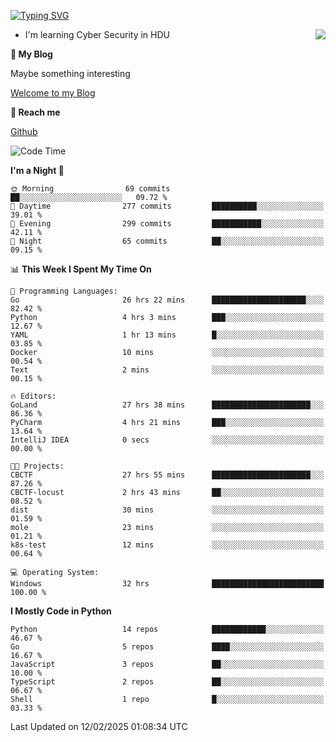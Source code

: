[![Typing SVG](https://readme-typing-svg.herokuapp.com?font=Fira+Code&pause=1000&random=false&width=450&height=60&lines=Hello+%F0%9F%91%8B%F0%9F%8F%BB;I'm+JBNRZ)](https://git.io/typing-svg)

<a href="#">
  <img align="right" src="https://github-readme-stats.vercel.app/api?username=JBNRZ&show_icons=true&bg_color=15,f2f7fd,E0EAFC" />
</a>

- I'm learning Cyber Security in HDU

 **🌱 My Blog**

Maybe something interesting

[Welcome to my Blog](https://jbnrz.com.cn/)

 **💬 Reach me** 

[Github](https://github.com/JBNRZ)


<!--START_SECTION:waka-->
![Code Time](http://img.shields.io/badge/Code%20Time-968%20hrs%2033%20mins-blue)

**I'm a Night 🦉** 

```text
🌞 Morning                69 commits          ██░░░░░░░░░░░░░░░░░░░░░░░   09.72 % 
🌆 Daytime                277 commits         ██████████░░░░░░░░░░░░░░░   39.01 % 
🌃 Evening                299 commits         ███████████░░░░░░░░░░░░░░   42.11 % 
🌙 Night                  65 commits          ██░░░░░░░░░░░░░░░░░░░░░░░   09.15 % 
```


📊 **This Week I Spent My Time On** 

```text
💬 Programming Languages: 
Go                       26 hrs 22 mins      █████████████████████░░░░   82.42 % 
Python                   4 hrs 3 mins        ███░░░░░░░░░░░░░░░░░░░░░░   12.67 % 
YAML                     1 hr 13 mins        █░░░░░░░░░░░░░░░░░░░░░░░░   03.85 % 
Docker                   10 mins             ░░░░░░░░░░░░░░░░░░░░░░░░░   00.54 % 
Text                     2 mins              ░░░░░░░░░░░░░░░░░░░░░░░░░   00.15 % 

🔥 Editors: 
GoLand                   27 hrs 38 mins      ██████████████████████░░░   86.36 % 
PyCharm                  4 hrs 21 mins       ███░░░░░░░░░░░░░░░░░░░░░░   13.64 % 
IntelliJ IDEA            0 secs              ░░░░░░░░░░░░░░░░░░░░░░░░░   00.00 % 

🐱‍💻 Projects: 
CBCTF                    27 hrs 55 mins      ██████████████████████░░░   87.26 % 
CBCTF-locust             2 hrs 43 mins       ██░░░░░░░░░░░░░░░░░░░░░░░   08.52 % 
dist                     30 mins             ░░░░░░░░░░░░░░░░░░░░░░░░░   01.59 % 
mole                     23 mins             ░░░░░░░░░░░░░░░░░░░░░░░░░   01.21 % 
k8s-test                 12 mins             ░░░░░░░░░░░░░░░░░░░░░░░░░   00.64 % 

💻 Operating System: 
Windows                  32 hrs              █████████████████████████   100.00 % 
```

**I Mostly Code in Python** 

```text
Python                   14 repos            ████████████░░░░░░░░░░░░░   46.67 % 
Go                       5 repos             ████░░░░░░░░░░░░░░░░░░░░░   16.67 % 
JavaScript               3 repos             ██░░░░░░░░░░░░░░░░░░░░░░░   10.00 % 
TypeScript               2 repos             ██░░░░░░░░░░░░░░░░░░░░░░░   06.67 % 
Shell                    1 repo              █░░░░░░░░░░░░░░░░░░░░░░░░   03.33 % 
```




 Last Updated on 12/02/2025 01:08:34 UTC
<!--END_SECTION:waka-->
